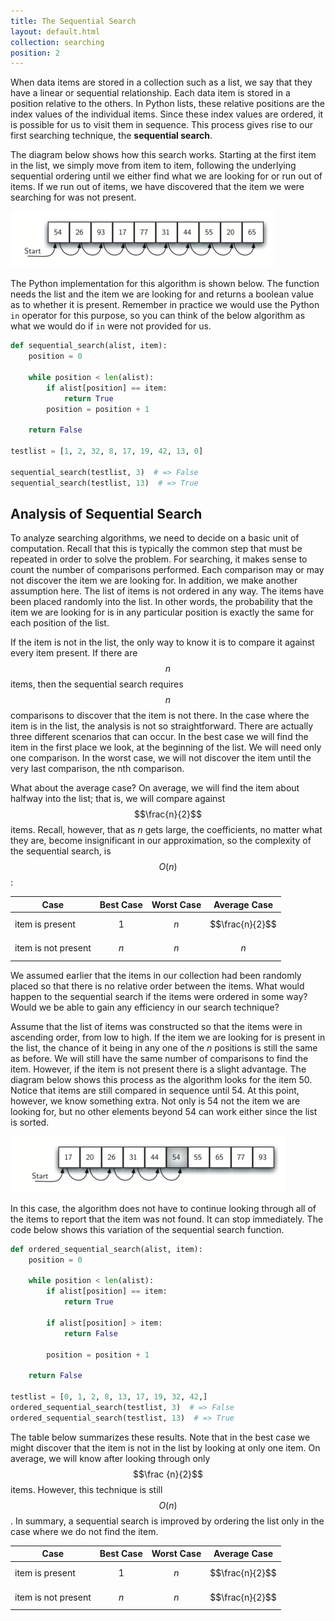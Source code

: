```yaml
---
title: The Sequential Search
layout: default.html
collection: searching
position: 2
---
```


When data items are stored in a collection such as a list, we say that
they have a linear or sequential relationship. Each data item is stored
in a position relative to the others. In Python lists, these relative
positions are the index values of the individual items. Since these
index values are ordered, it is possible for us to visit them in
sequence. This process gives rise to our first searching technique, the
**sequential search**.

The diagram below shows how this search works. Starting at
the first item in the list, we simply move from item to item, following
the underlying sequential ordering until we either find what we are
looking for or run out of items. If we run out of items, we have
discovered that the item we were searching for was not present.

![Sequential search of a list of integers](figures/sequential-search.png)

The Python implementation for this algorithm is shown below. The function needs the list and
the item we are looking for and returns a boolean value as to whether it
is present. Remember in practice we would use the Python `in` operator for this purpose, so you can think of the below algorithm as what we would do if `in` were not provided for us.

```python
def sequential_search(alist, item):
    position = 0

    while position < len(alist):
        if alist[position] == item:
            return True
        position = position + 1

    return False

testlist = [1, 2, 32, 8, 17, 19, 42, 13, 0]

sequential_search(testlist, 3)  # => False
sequential_search(testlist, 13)  # => True
```

Analysis of Sequential Search
-----------------------------

To analyze searching algorithms, we need to decide on a basic unit of
computation. Recall that this is typically the common step that must be
repeated in order to solve the problem. For searching, it makes sense to
count the number of comparisons performed. Each comparison may or may
not discover the item we are looking for. In addition, we make another
assumption here. The list of items is not ordered in any way. The items
have been placed randomly into the list. In other words, the probability
that the item we are looking for is in any particular position is
exactly the same for each position of the list.

If the item is not in the list, the only way to know it is to compare it
against every item present. If there are $$n$$ items, then the sequential
search requires $$n$$ comparisons to discover that the item is not there.
In the case where the item is in the list, the analysis is not so
straightforward. There are actually three different scenarios that can
occur. In the best case we will find the item in the first place we
look, at the beginning of the list. We will need only one comparison. In
the worst case, we will not discover the item until the very last
comparison, the nth comparison.

What about the average case? On average, we will find the item about
halfway into the list; that is, we will compare against $$\frac{n}{2}$$
items. Recall, however, that as *n* gets large, the coefficients, no
matter what they are, become insignificant in our approximation, so the
complexity of the sequential search, is $$O(n)$$:

Case  |  Best Case |  Worst Case | Average Case
--- | --- | --- | ---
item is present | $$1$$ |  $$n$$ |  $$\frac{n}{2}$$
item is not present | $$n$$  | $$n$$  | $$n$$


We assumed earlier that the items in our collection had been randomly
placed so that there is no relative order between the items. What would
happen to the sequential search if the items were ordered in some way?
Would we be able to gain any efficiency in our search technique?

Assume that the list of items was constructed so that the items were in
ascending order, from low to high. If the item we are looking for is
present in the list, the chance of it being in any one of the *n*
positions is still the same as before. We will still have the same
number of comparisons to find the item. However, if the item is not
present there is a slight advantage. The diagram below
shows this process as the algorithm looks for the item 50. Notice that
items are still compared in sequence until 54. At this point, however,
we know something extra. Not only is 54 not the item we are looking for,
but no other elements beyond 54 can work either since the list is
sorted.

![Sequential search of an ordered list of integers](figures/sequential-search-2.png)

In this case, the algorithm does not have to continue looking
through all of the items to report that the item was not found. It can
stop immediately. The code below shows this
variation of the sequential search function.

```python
def ordered_sequential_search(alist, item):
    position = 0

    while position < len(alist):
        if alist[position] == item:
            return True

        if alist[position] > item:
            return False

        position = position + 1

    return False

testlist = [0, 1, 2, 8, 13, 17, 19, 32, 42,]
ordered_sequential_search(testlist, 3)  # => False
ordered_sequential_search(testlist, 13)  # => True
```

The table below summarizes these results. Note that
in the best case we might discover that the item is not in the list by
looking at only one item. On average, we will know after looking through
only $$\frac {n}{2}$$ items. However, this technique is still $$O(n)$$. In
summary, a sequential search is improved by ordering the list only in
the case where we do not find the item.

Case  |  Best Case |  Worst Case | Average Case
--- | --- | --- | ---
item is present | $$1$$ |  $$n$$ |  $$\frac{n}{2}$$
item is not present | $$n$$  | $$n$$  | $$\frac{n}{2}$$


